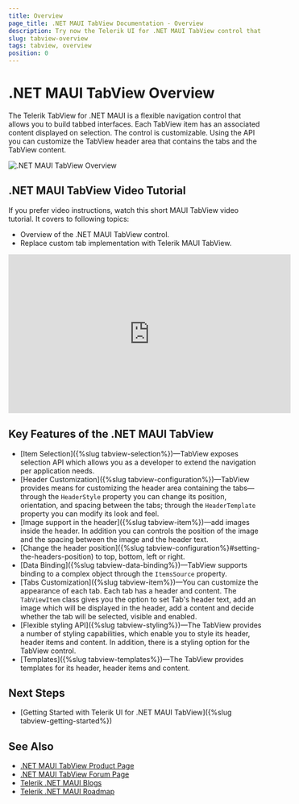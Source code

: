 ```yaml
---
title: Overview
page_title: .NET MAUI TabView Documentation - Overview
description: Try now the Telerik UI for .NET MAUI TabView control that allows you to build tabbed interfaces.
slug: tabview-overview
tags: tabview, overview
position: 0
---
```


# .NET MAUI TabView Overview

The Telerik TabView for .NET MAUI is a flexible navigation control that allows you to build tabbed interfaces. Each TabView item has an associated content displayed on selection. The control is customizable. Using the API you can customize the TabView header area that contains the tabs and the TabView content.

![.NET MAUI TabView Overview](images/tabview-overview.png)

## .NET MAUI TabView Video Tutorial

If you prefer video instructions, watch this short MAUI TabView video tutorial. It covers to following topics:
* Overview of the .NET MAUI TabView control.
* Replace custom tab implementation with Telerik MAUI TabView.

<iframe width="560" height="315" src="https://www.youtube.com/embed/hqe33HLkVfA?si=bzs-mUESBBcLTR1u&amp;start=705" title="Exploring Basic UI Controls in Telerik UI for .NET MAUI: TabView" frameborder="0" allow="accelerometer; autoplay; clipboard-write; encrypted-media; gyroscope; picture-in-picture; web-share" referrerpolicy="strict-origin-when-cross-origin" allowfullscreen></iframe>

## Key Features of the .NET MAUI TabView

* [Item Selection]({%slug tabview-selection%})&mdash;TabView exposes selection API which allows you as a developer to extend the navigation per application needs.
* [Header Customization]({%slug tabview-configuration%})&mdash;TabView provides means for customizing the header area containing the tabs—through the `HeaderStyle` property you can change its position, orientation, and spacing between the tabs; through the `HeaderTemplate` property you can modify its look and feel.
* [Image support in the header]({%slug tabview-item%})&mdash;add images inside the header. In addition you can controls the position of the image and the spacing between the image and the header text.
* [Change the header position]({%slug tabview-configuration%}#setting-the-headers-position) to top, bottom, left or right. 
* [Data Binding]({%slug tabview-data-binding%})&mdash;TabView supports binding to a complex object through the `ItemsSource` property.
* [Tabs Customization]({%slug tabview-item%})&mdash;You can customize the appearance of each tab. Each tab has a header and content. The `TabViewItem` class gives you the option to set Tab's header text, add an image which will be displayed in the header, add a content and decide whether the tab will be selected, visible and enabled.
* [Flexible styling API]({%slug tabview-styling%})&mdash;The TabView provides a number of styling capabilities, which enable you to style its header, header items and content. In addition, there is a styling option for the TabView control.
* [Templates]({%slug tabview-templates%})&mdash;The TabView provides templates for its header, header items and content. 

## Next Steps

- [Getting Started with Telerik UI for .NET MAUI TabView]({%slug tabview-getting-started%})

## See Also

- [.NET MAUI TabView Product Page](https://www.telerik.com/maui-ui/tabview)
- [.NET MAUI TabView Forum Page](https://www.telerik.com/forums/maui?tagId=1871)
- [Telerik .NET MAUI Blogs](https://www.telerik.com/blogs/mobile-net-maui)
- [Telerik .NET MAUI Roadmap](https://www.telerik.com/support/whats-new/maui-ui/roadmap)

